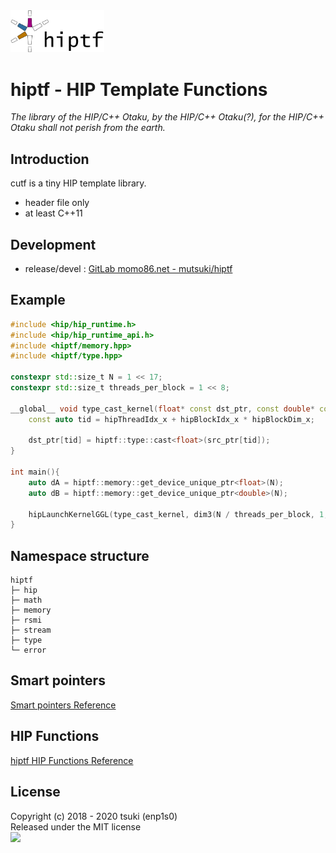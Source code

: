<img src="./docs/hiptf-logo.png" width="150">


# hiptf - HIP Template Functions
*The library of the HIP/C++ Otaku, by the HIP/C++ Otaku(?), for the HIP/C++ Otaku shall not perish from the earth.*

## Introduction
cutf is a tiny HIP template library.

- header file only
- at least C++11

## Development
- release/devel : [GitLab momo86.net - mutsuki/hiptf](https://gitlab.momo86.net/mutsuki/hiptf)

## Example
```cpp
#include <hip/hip_runtime.h>
#include <hip/hip_runtime_api.h>
#include <hiptf/memory.hpp>
#include <hiptf/type.hpp>

constexpr std::size_t N = 1 << 17;
constexpr std::size_t threads_per_block = 1 << 8;

__global__ void type_cast_kernel(float* const dst_ptr, const double* const src_ptr) {
	const auto tid = hipThreadIdx_x + hipBlockIdx_x * hipBlockDim_x;

	dst_ptr[tid] = hiptf::type::cast<float>(src_ptr[tid]);
}

int main(){
	auto dA = hiptf::memory::get_device_unique_ptr<float>(N);
	auto dB = hiptf::memory::get_device_unique_ptr<double>(N);

	hipLaunchKernelGGL(type_cast_kernel, dim3(N / threads_per_block, 1, 1), dim3(threads_per_block, 1, 1), 0, 0, dA.get(), dB.get());
}
```

## Namespace structure
```
hiptf
├─ hip
├─ math
├─ memory
├─ rsmi
├─ stream
├─ type
└─ error
```

## Smart pointers
[Smart pointers Reference](./docs/smart_ptr.md)

## HIP Functions
[hiptf HIP Functions Reference](./docs/hip.md)

## License
Copyright (c) 2018 - 2020 tsuki (enp1s0)  
Released under the MIT license  
<img src="http://momo86.net/ipsolab.svg" width="120">
